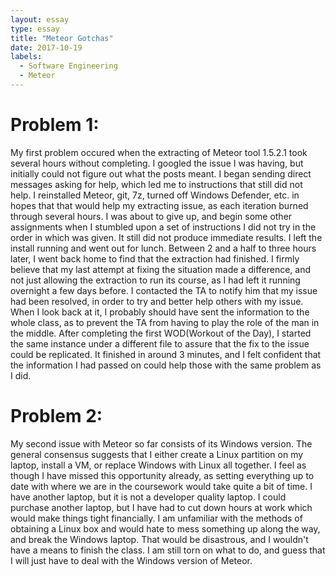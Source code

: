 ```yaml
---
layout: essay
type: essay
title: "Meteor Gotchas"
date: 2017-10-19
labels:
  - Software Engineering
  - Meteor
---
```


# Problem 1:

  My first problem occured when the extracting of Meteor tool 1.5.2.1 took several hours without completing. I googled the issue I was having, but initially could not figure out what the posts meant. I began sending direct messages asking for help, which led me to instructions that still did not help. I reinstalled Meteor, git, 7z, turned off Windows Defender, etc. in hopes that that would help my extracting issue, as each iteration burned through several hours. I was about to give up, and begin some other assignments when I stumbled upon a set of instructions I did not try in the order in which was given. It still did not produce immediate results. I left the install running and went out for lunch. Between 2 and a half to three hours later, I went back home to find that the extraction had finished. I firmly believe that my last attempt at fixing the situation made a difference, and not just allowing the extraction to run its course, as I had left it running overnight a few days before. I contacted the TA to notify him that my issue had been resolved, in order to try and better help others with my issue. When I look back at it, I probably should have sent the information to the whole class, as to prevent the TA from having to play the role of the man in the middle. After completing the first WOD(Workout of the Day), I started the same instance under a different file to assure that the fix to the issue could be replicated. It finished in around 3 minutes, and I felt confident that the information I had passed on could help those with the same problem as I did. 
  
  # Problem 2:
  
 My second issue with Meteor so far consists of its Windows version. The general consensus suggests that I either create a Linux partition on my laptop, install a VM, or replace Windows with Linux all together. I feel as though I have missed this opportunity already, as setting everything up to date with where we are in the coursework would take quite a bit of time. I have another laptop, but it is not a developer quality laptop. I could purchase another laptop, but I have had to cut down hours at work which would make things tight financially. I am unfamiliar with the methods of obtaining a Linux box and would hate to mess something up along the way, and break the Windows laptop. That would be disastrous, and I wouldn't have a means to finish the class. I am still torn on what to do, and guess that I will just have to deal with the Windows version of Meteor.
